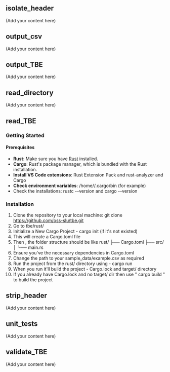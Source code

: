 ## isolate_header

(Add your content here)

## output_csv

(Add your content here)

## output_TBE

(Add your content here)

## read_directory

(Add your content here)

## read_TBE

### Getting Started

#### Prerequisites

- **Rust**: Make sure you have [Rust](https://www.rust-lang.org/learn/get-started) installed.
- **Cargo**: Rust's package manager, which is bundled with the Rust installation.
- **Install VS Code extensions**: Rust Extension Pack and rust-analyzer and Cargo
- **Check environment variables**: /home/<your-username>/.cargo/bin (for example)
-  Check the installations:
    rustc --version and cargo --version


### Installation

1. Clone the repository to your local machine: git clone https://github.com/oss-slu/tbe.git
2. Go to tbe/rust/
3. Initialize a New Cargo Project - cargo init (if it's not existed)
4. This will create a Cargo.toml file
5. Then , the folder structure should be like 
        rust/
        ├── Cargo.toml
        ├── src/
        │   └── main.rs
6. Ensure you've the necessary dependencies in Cargo.toml
7. Change the path to your sample_data/example.csv as required
8. Run the project from the rust/ directory using - cargo run
9. When you run it'll build the project - Cargo.lock and target/ directory
10. If you already have Cargo.lock and no target/ dir then use " cargo build " to build the project




## strip_header

(Add your content here)

## unit_tests

(Add your content here)

## validate_TBE

(Add your content here)
